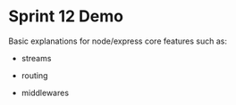 # Sprint 12 Demo

Basic explanations for node/express core features such as:

- streams

- routing

- middlewares
